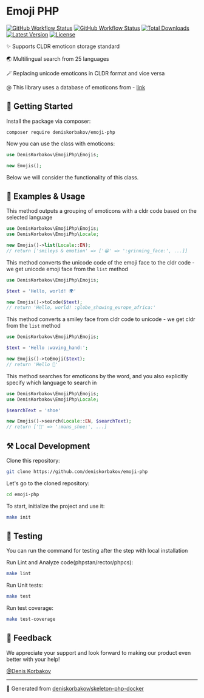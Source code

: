 # Emoji PHP

<a href="https://github.com/deniskorbakov/emoji-php"><img alt="GitHub Workflow Status" src="https://github.com/deniskorbakov/emoji-php/actions/workflows/lint.yml/badge.svg"></a>
<a href="https://github.com/deniskorbakov/emoji-php"><img alt="GitHub Workflow Status" src="https://github.com/deniskorbakov/emoji-php/actions/workflows/tests.yml/badge.svg"></a>
<a href="https://packagist.org/packages/deniskorbakov/emoji-php"><img alt="Total Downloads" src="https://img.shields.io/packagist/dt/deniskorbakov/emoji-php"></a>
<a href="https://packagist.org/packages/deniskorbakov/emoji-php"><img alt="Latest Version" src="https://img.shields.io/packagist/v/deniskorbakov/emoji-php"></a>
<a href="https://packagist.org/packages/deniskorbakov/emoji-php"><img alt="License" src="https://img.shields.io/packagist/l/deniskorbakov/emoji-php"></a>

✨ Supports CLDR emoticon storage standard

🌏 Multilingual search from 25 languages

🪄 Replacing unicode emoticons in CLDR format and vice versa

@ This library uses a database of emoticons from - [link](https://github.com/milesj/emojibase)

## 📝 Getting Started

Install the package via composer:
```shell
composer require deniskorbakov/emoji-php
```

Now you can use the class with emoticons:
```php
use DenisKorbakov\EmojiPhp\Emojis;

new Emojis();
```

Below we will consider the functionality of this class.

## 📖 Examples & Usage

This method outputs a grouping of emoticons with a cldr code based on the selected language

```php
use DenisKorbakov\EmojiPhp\Emojis;
use DenisKorbakov\EmojiPhp\Locale;

new Emojis()->list(Locale::EN);
// return ['smileys & emotion' => ['😀' => ':grinning_face:', ...]]
```
This method converts the unicode code of the emoji face to the cldr code - we get unicode emoji face from the ``list`` method

```php
use DenisKorbakov\EmojiPhp\Emojis;

$text = 'Hello, world! 🌍️'

new Emojis()->toCode($text);
// return 'Hello, world! :globe_showing_europe_africa:'
```

This method converts a smiley face from cldr code to unicode - we get cldr from the ``list`` method

```php
use DenisKorbakov\EmojiPhp\Emojis;

$text = 'Hello :waving_hand:';

new Emojis()->toEmoji($text);
// return 'Hello 👋'
```

This method searches for emoticons by the word, and you also explicitly specify which language to search in

```php
use DenisKorbakov\EmojiPhp\Emojis;
use DenisKorbakov\EmojiPhp\Locale;

$searchText = 'shoe'

new Emojis()->search(Locale::EN, $searchText);
// return ['👞' => ':mans_shoe:', ...]
```

## ⚒️ Local Development

Clone this repository:
```bash
git clone https://github.com/deniskorbakov/emoji-php
```

Let's go to the cloned repository:
```bash
cd emoji-php
```

To start, initialize the project and use it:
```bash
make init
```

## 🧪 Testing

You can run the command for testing after the step with local installation

Run Lint and Analyze code(phpstan/rector/phpcs):
```bash
make lint
```

Run Unit tests:
```bash
make test
```

Run test coverage:
```bash
make test-coverage
```

## 🤝 Feedback

We appreciate your support and look forward to making our product even better with your help!

[@Denis Korbakov](https://github.com/deniskorbakov)

---

📝 Generated from [deniskorbakov/skeleton-php-docker](https://github.com/deniskorbakov/skeleton-php-docker)
